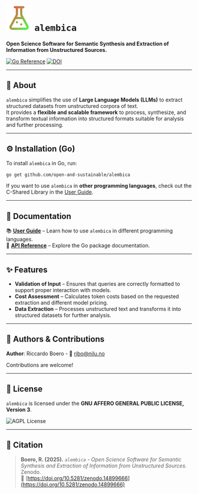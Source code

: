 # ![logo](https://raw.githubusercontent.com/open-and-sustainable/alembica/main/docs/assets/images/logo.png) `alembica`

**Open Science Software for Semantic Synthesis and Extraction of Information from Unstructured Sources.**

[![Go Reference](https://pkg.go.dev/badge/github.com/open-and-sustainable/alembica.svg)](https://pkg.go.dev/github.com/open-and-sustainable/alembica) [![DOI](https://zenodo.org/badge/DOI/10.5281/zenodo.14899666.svg)](https://doi.org/10.5281/zenodo.14899666)

---

## 🚀 About  

`alembica` simplifies the use of **Large Language Models (LLMs)** to extract structured datasets from unstructured corpora of text.  
It provides a **flexible and scalable framework** to process, synthesize, and transform textual information into structured formats suitable for analysis and further processing.

---

## ⚙️ Installation (Go)  

To install `alembica` in Go, run:  

```sh 
go get github.com/open-and-sustainable/alembica  
```

If you want to use `alembica` in **other programming languages**, check out the C-Shared Library in the [User Guide](https://open-and-sustainable.github.io/alembica/).

---

## 📖 Documentation  

📚 **[User Guide](https://open-and-sustainable.github.io/alembica/)** – Learn how to use `alembica` in different programming languages.  
🔗 **[API Reference](https://pkg.go.dev/github.com/open-and-sustainable/alembica)** – Explore the Go package documentation.  

---

## ✨ Features  

- **Validation of Input** – Ensures that queries are correctly formatted to support proper interaction with models.  
- **Cost Assessment** – Calculates token costs based on the requested extraction and different model pricing.  
- **Data Extraction** – Processes unstructured text and transforms it into structured datasets for further analysis.  

---

## 👤 Authors & Contributions  

**Author**: Riccardo Boero - 📧 [ribo@nilu.no](mailto:ribo@nilu.no)  

Contributions are welcome! 

---

## 📜 License  

`alembica` is licensed under the **GNU AFFERO GENERAL PUBLIC LICENSE, Version 3**.  

![AGPL License](https://www.gnu.org/graphics/agplv3-155x51.png)  

---

## 📌 Citation  

> **Boero, R. (2025).** *`alembica` - Open Science Software for Semantic Synthesis and Extraction of Information from Unstructured Sources.* Zenodo.  
> 🔗 [https://doi.org/10.5281/zenodo.14899666](https://doi.org/10.5281/zenodo.14899666)  
